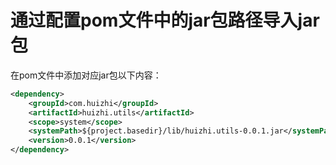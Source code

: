 # 通过配置pom文件中的jar包路径导入jar包

在pom文件中添加对应jar包以下内容：

```xml
<dependency>
	<groupId>com.huizhi</groupId>
	<artifactId>huizhi.utils</artifactId>
	<scope>system</scope>
	<systemPath>${project.basedir}/lib/huizhi.utils-0.0.1.jar</systemPath>
	<version>0.0.1</version>
</dependency>
```